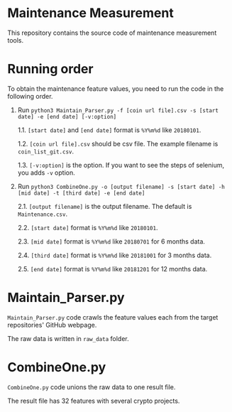 Maintenance Measurement
=======================

This repository contains the source code of maintenance measurement tools.

# Running order

To obtain the maintenance feature values, you need to run the code in the following order.

1. Run `python3 Maintain_Parser.py -f [coin url file].csv -s [start date] -e [end date] [-v:option]`

    1.1. `[start date]` and `[end date]` format is `%Y%m%d` like `20180101`.
    
    1.2. `[coin url file].csv` should be csv file. The example filename is `coin_list_git.csv`.

    1.3. `[-v:option]` is the option. If you want to see the steps of selenium, you adds `-v` option.

2. Run `python3 CombineOne.py -o [output filename] -s [start date] -h [mid date] -t [third date] -e [end date]`

    2.1. `[output filename]` is the output filename. The default is `Maintenance.csv`.
    
    2.2. `[start date]` format is `%Y%m%d` like `20180101`.
    
    2.3. `[mid date]` format is `%Y%m%d` like `20180701` for 6 months data.
    
    2.4. `[third date]` format is `%Y%m%d` like `20181001` for 3 months data.
    
    2.5. `[end date]` format is `%Y%m%d` like `20181201` for 12 months data.

# Maintain_Parser.py

`Maintain_Parser.py` code crawls the feature values each from the target repositories' GitHub webpage.

The raw data is written in `raw_data` folder.

# CombineOne.py

`CombineOne.py` code unions the raw data to one result file.

The result file has 32 features with several crypto projects.
